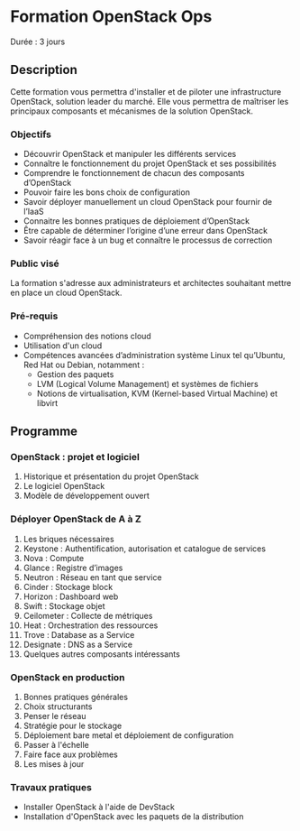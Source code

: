 # Formation OpenStack Ops

Durée : 3 jours

## Description

Cette formation vous permettra d'installer et de piloter une infrastructure OpenStack, solution leader du marché.
Elle vous permettra de maîtriser les principaux composants et mécanismes de la solution OpenStack.

### Objectifs

* Découvrir OpenStack et manipuler les différents services
* Connaître le fonctionnement du projet OpenStack et ses possibilités
* Comprendre le fonctionnement de chacun des composants d’OpenStack
* Pouvoir faire les bons choix de configuration
* Savoir déployer manuellement un cloud OpenStack pour fournir de l’IaaS
* Connaitre les bonnes pratiques de déploiement d’OpenStack
* Être capable de déterminer l’origine d’une erreur dans OpenStack
* Savoir réagir face à un bug et connaître le processus de correction

### Public visé

La formation s'adresse aux administrateurs et architectes souhaitant mettre en place un cloud OpenStack.

### Pré-requis

* Compréhension des notions cloud
* Utilisation d'un cloud
* Compétences avancées d’administration système Linux tel qu’Ubuntu, Red Hat ou Debian, notamment :
    * Gestion des paquets
    * LVM (Logical Volume Management) et systèmes de fichiers
    * Notions de virtualisation, KVM (Kernel-based Virtual Machine) et libvirt

## Programme

### OpenStack : projet et logiciel

1. Historique et présentation du projet OpenStack
2. Le logiciel OpenStack
3. Modèle de développement ouvert

### Déployer OpenStack de A à Z

1. Les briques nécessaires
2. Keystone : Authentification, autorisation et catalogue de services
3. Nova : Compute
4. Glance : Registre d’images
5. Neutron : Réseau en tant que service
6. Cinder : Stockage block
7. Horizon : Dashboard web
8. Swift : Stockage objet
9. Ceilometer : Collecte de métriques
10. Heat : Orchestration des ressources
11. Trove : Database as a Service
12. Designate : DNS as a Service
13. Quelques autres composants intéressants

### OpenStack en production

1. Bonnes pratiques générales
2. Choix structurants
3. Penser le réseau
4. Stratégie pour le stockage
5. Déploiement bare metal et déploiement de configuration
6. Passer à l'échelle
7. Faire face aux problèmes
8. Les mises à jour

### Travaux pratiques

* Installer OpenStack à l'aide de DevStack
* Installation d'OpenStack avec les paquets de la distribution

